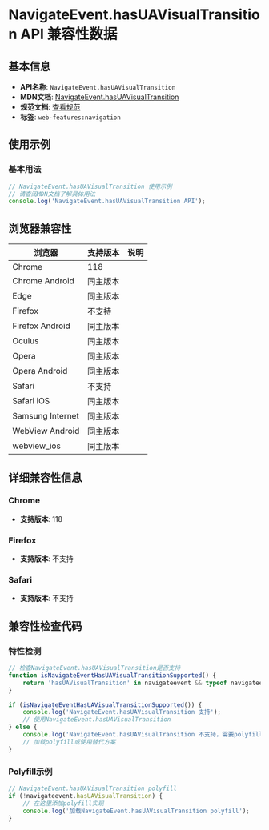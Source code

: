 # NavigateEvent.hasUAVisualTransition API 兼容性数据

## 基本信息

- **API名称**: `NavigateEvent.hasUAVisualTransition`
- **MDN文档**: [NavigateEvent.hasUAVisualTransition](https://developer.mozilla.org/docs/Web/API/NavigateEvent/hasUAVisualTransition)
- **规范文档**: [查看规范](https://html.spec.whatwg.org/multipage/nav-history-apis.html#dom-navigateevent-hasuavisualtransition)
- **标签**: `web-features:navigation`

## 使用示例

### 基本用法

```javascript
// NavigateEvent.hasUAVisualTransition 使用示例
// 请查阅MDN文档了解具体用法
console.log('NavigateEvent.hasUAVisualTransition API');
```

## 浏览器兼容性

| 浏览器 | 支持版本 | 说明 |
|--------|----------|------|
| Chrome | 118 |  |
| Chrome Android | 同主版本 |  |
| Edge | 同主版本 |  |
| Firefox | 不支持 |  |
| Firefox Android | 同主版本 |  |
| Oculus | 同主版本 |  |
| Opera | 同主版本 |  |
| Opera Android | 同主版本 |  |
| Safari | 不支持 |  |
| Safari iOS | 同主版本 |  |
| Samsung Internet | 同主版本 |  |
| WebView Android | 同主版本 |  |
| webview_ios | 同主版本 |  |

## 详细兼容性信息

### Chrome

- **支持版本**: 118

### Firefox

- **支持版本**: 不支持

### Safari

- **支持版本**: 不支持

## 兼容性检查代码

### 特性检测

```javascript
// 检查NavigateEvent.hasUAVisualTransition是否支持
function isNavigateEventHasUAVisualTransitionSupported() {
    return 'hasUAVisualTransition' in navigateevent && typeof navigateevent.hasUAVisualTransition === 'function';
}

if (isNavigateEventHasUAVisualTransitionSupported()) {
    console.log('NavigateEvent.hasUAVisualTransition 支持');
    // 使用NavigateEvent.hasUAVisualTransition
} else {
    console.log('NavigateEvent.hasUAVisualTransition 不支持，需要polyfill');
    // 加载polyfill或使用替代方案
}
```

### Polyfill示例

```javascript
// NavigateEvent.hasUAVisualTransition polyfill
if (!navigateevent.hasUAVisualTransition) {
    // 在这里添加polyfill实现
    console.log('加载NavigateEvent.hasUAVisualTransition polyfill');
}
```

